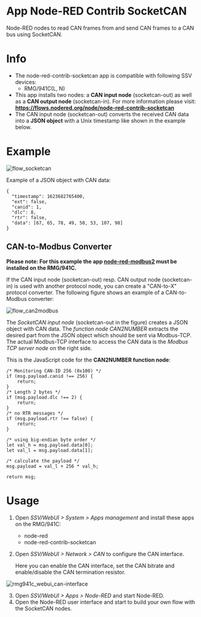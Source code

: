 # App Node-RED Contrib SocketCAN
Node-RED nodes to read CAN frames from and send CAN frames to a CAN bus using SocketCAN.

# Info
- The node-red-contrib-socketcan app is compatible with following SSV devices:
  - RMG/941C(L, N)
- This app installs two nodes: a **CAN input node** (socketcan-out) as well as a **CAN output node** (socketcan-in). For more information please visit: **https://flows.nodered.org/node/node-red-contrib-socketcan**
- The CAN input node (socketcan-out) converts the received CAN data into a **JSON object** with a Unix timestamp like shown in the example below. 

# Example
![flow_socketcan](https://user-images.githubusercontent.com/85748650/127144160-9c6078a1-6b09-4bbe-83f1-cd4cd7df26eb.PNG)

Example of a JSON object with CAN data:
```
{
  "timestamp": 1623682765400,
  "ext": false,
  "canid": 1,
  "dlc": 8,
  "rtr": false,
  "data": [67, 65, 78, 49, 50, 53, 107, 98]
}
```
## CAN-to-Modbus Converter
**Please note: For this example the app [node-red-modbus2](https://github.com/SSV-embedded/RMG-Apps/tree/master/node-red-modbus2) must be installed on the RMG/941C.**

If the CAN input node (socketcan-out) resp. CAN output node (socketcan-in) is used with another protocol node, you can create a "CAN-to-X" protocol converter. The following figure shows an example of a CAN-to-Modbus converter:

![flow_can2modbus](https://user-images.githubusercontent.com/85748650/127149926-6c49ecfb-82c9-47db-8dbe-256011f627bc.png)

The *SocketCAN input node* (socketcan-out in the figure) creates a JSON object with CAN data. The *function node CAN2NUMBER* extracts the desired part from the JSON object which should be sent via Modbus-TCP. The actual Modbus-TCP interface to access the CAN data is the *Modbus TCP server node* on the right side.

This is the JavaScript code for the **CAN2NUMBER function node**:
```
/* Monitoring CAN-ID 256 (0x100) */
if (msg.payload.canid !== 256) {
    return;
}
/* Length 2 bytes */
if (msg.payload.dlc !== 2) {
    return;
}
/* no RTR messages */
if (msg.payload.rtr !== false) {
    return;
}

/* using big-endian byte order */
let val_h = msg.payload.data[0];
let val_l = msg.payload.data[1];

/* calculate the payload */
msg.payload = val_l + 256 * val_h;

return msg;
```
# Usage
1. Open *SSV/WebUI > System > Apps management* and install these apps on the RMG/941C:
    - node-red
    - node-red-contrib-socketcan

2. Open *SSV/WebUI > Network > CAN* to configure the CAN interface.
   
   Here you can enable the CAN interface, set the CAN bitrate and enable/disable the CAN termination resistor.

![rmg941c_webui_can-interface](https://user-images.githubusercontent.com/85748650/122253038-1bccf800-cecc-11eb-8ff1-5b0badc3b715.PNG)

3. Open *SSV/WebUI > Apps > Node-RED* and start Node-RED.
4. Open the Node-RED user interface and start to build your own flow with the SocketCAN nodes.
